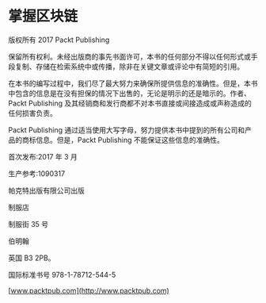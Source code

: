 # 掌握区块链

版权所有 2017 Packt Publishing

保留所有权利。未经出版商的事先书面许可，本书的任何部分不得以任何形式或手段复制、存储在检索系统中或传播，除非在关键文章或评论中有简短的引用。

在本书的编写过程中，我们尽了最大努力来确保所提供信息的准确性。但是，本书中包含的信息是在没有担保的情况下出售的，无论是明示的还是暗示的。作者、Packt Publishing 及其经销商和发行商都不对本书直接或间接造成或声称造成的任何损害负责。

Packt Publishing 通过适当使用大写字母，努力提供本书中提到的所有公司和产品的商标信息。但是，Packt Publishing 不能保证这些信息的准确性。

首次发布:2017 年 3 月

生产参考:1090317

帕克特出版有限公司出版

制服店

制服街 35 号

伯明翰

英国 B3 2PB。

国际标准书号 978-1-78712-544-5

[www.packtpub.com](http://www.packtpub.com)